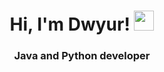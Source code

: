 <h1 align="center">Hi, I'm Dwyur!</a> 
<img src="https://github.com/blackcater/blackcater/raw/main/images/Hi.gif" height="32"/></h1>
<h3 align="center">Java and Python developer</h3>
<!---
Dwyur/Dwyur is a ✨ special ✨ repository because its `README.md` (this file) appears on your GitHub profile.
You can click the Preview link to take a look at your changes.
--->
